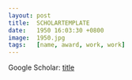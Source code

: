 ```yaml
---
layout: post
title:  SCHOLARTEMPLATE
date:   1950 16:03:30 +0800
image:  1950.jpg
tags:   [name, award, work, work]
---
```


Google Scholar: [title](URL)